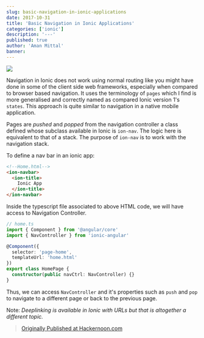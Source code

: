 ```yaml
---
slug: basic-navigation-in-ionic-applications
date: 2017-10-31
title: 'Basic Navigation in Ionic Applications'
categories: ['ionic']
description: '---'
published: true
author: 'Aman Mittal'
banner:
---
```


![](https://cdn-images-1.medium.com/max/800/0*2UfFX3Dh2lLcloeF.jpg)

Navigation in Ionic does not work using normal routing like you might have done in some of the client side web frameworks, especially when compared to browser based navigation. It uses the terminology of `pages` which I find is more generalised and correctly named as compared Ionic version 1's `states`. This approach is quite similar to navigation in a native mobile application.

Pages are _pushed_ and _popped_ from the navigation controller a class defined whose subclass available in Ionic is `ion-nav`. The logic here is equivalent to that of a stack. The purpose of `ion-nav` is to work with the navigation stack.

To define a nav bar in an ionic app:

```html
<!--Home.html-->
<ion-navbar>
  <ion-title>
    Ionic App
  </ion-title>
</ion-navbar>
```

Inside the typescript file associated to above HTML code, we will have access to Navigation Controller.

```ts
// home.ts
import { Component } from '@angular/core'
import { NavController } from 'ionic-angular'

@Component({
  selector: 'page-home',
  templateUrl: 'home.html'
})
export class HomePage {
  constructor(public navCtrl: NavController) {}
}
```

Thus, we can access `NavController` and it's properties such as `push` and `pop` to navigate to a different page or back to the previous page.

Note: _Deeplinking is available in Ionic with URLs but that is altogether a different topic._

> [Originally Published at Hackernoon.com](https://medium.com/hackernoon/https-medium-com-amanhimself-basic-navigation-in-ionic-applications-ecb199cdf15b)
